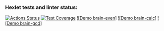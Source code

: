 ### Hexlet tests and linter status:
[![Actions Status](https://github.com/Morphlike/python-project-49/workflows/hexlet-check/badge.svg)](https://github.com/Morphlike/python-project-49/actions)
[![Test Coverage](https://api.codeclimate.com/v1/badges/907f9003d89cef7468cc/test_coverage)](https://codeclimate.com/github/Morphlike/python-project-49/test_coverage)
[![Demo brain-even]](https://asciinema.org/a/Iz5F6x8FjSiI2gYU05fj6lTqY)
[![Demo brain-calc]](https://asciinema.org/a/boZl3r5EFdnhPnTO5wAMCioZ0)
[![Demo brain-gcd]](https://asciinema.org/a/BJ6B7wvcjqsImRxtfQ6KFKBs8)
